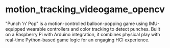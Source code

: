 # motion_tracking_videogame_opencv
"Punch ‘n’ Pop" is a motion-controlled balloon-popping game using IMU-equipped wearable controllers and color tracking to detect punches. Built on a Raspberry Pi with Arduino integration, it combines physical play with real-time Python-based game logic for an engaging HCI experience.
